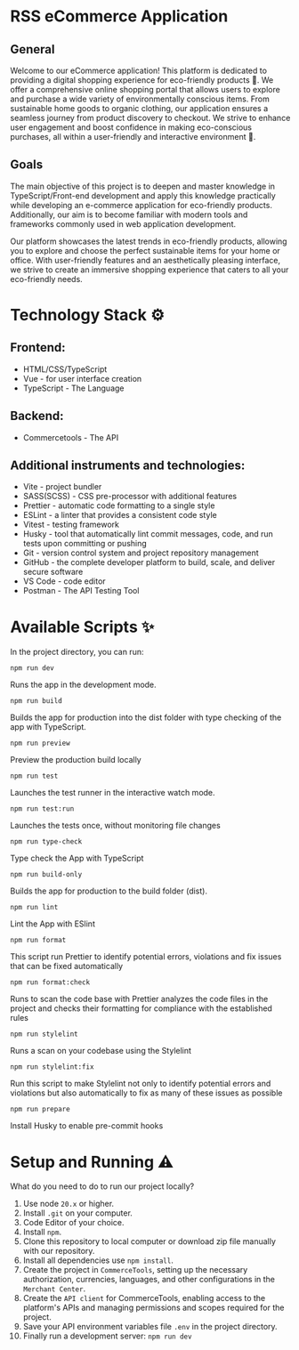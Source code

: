 # RSS eCommerce Application

## General
Welcome to our eCommerce application! This platform is dedicated to providing a digital shopping experience for eco-friendly products 🏪. We offer a comprehensive online shopping portal that allows users to explore and purchase a wide variety of environmentally conscious items. From sustainable home goods to organic clothing, our application ensures a seamless journey from product discovery to checkout. We strive to enhance user engagement and boost confidence in making eco-conscious purchases, all within a user-friendly and interactive environment 🚀.

## Goals
The main objective of this project is to deepen and master knowledge in TypeScript/Front-end development and apply this knowledge practically while developing an e-commerce application for eco-friendly products. Additionally, our aim is to become familiar with modern tools and frameworks commonly used in web application development.

Our platform showcases the latest trends in eco-friendly products, allowing you to explore and choose the perfect sustainable items for your home or office. With user-friendly features and an aesthetically pleasing interface, we strive to create an immersive shopping experience that caters to all your eco-friendly needs.

# Technology Stack ⚙️

## Frontend:
* HTML/CSS/TypeScript
* Vue - for user interface creation
* TypeScript - The Language 

## Backend:
* Commercetools - The API

## Additional instruments and technologies:
* Vite - project bundler
* SASS(SCSS) - CSS pre-processor with additional features
* Prettier - automatic code formatting to a single style
* ESLint - a linter that provides a consistent code style
* Vitest - testing framework
* Husky - tool that automatically lint commit messages, code, and run tests upon committing or pushing
* Git - version control system and project repository management
* GitHub - the complete developer platform to build, scale, and deliver secure software
* VS Code - code editor
* Postman - The API Testing Tool 

# Available Scripts ✨
In the project directory, you can run:

```
npm run dev
```
Runs the app in the development mode.

```
npm run build
```
Builds the app for production into the dist folder with type checking of the app with TypeScript.

```
npm run preview
```
Preview the production build locally

```
npm run test
```
Launches the test runner in the interactive watch mode.

```
npm run test:run
```
Launches the tests once, without monitoring file changes

```
npm run type-check
```
Type check the App with TypeScript

```
npm run build-only
```
Builds the app for production to the build folder (dist).

```
npm run lint
```
Lint the App with ESlint

```
npm run format
```
This script run Prettier to identify potential errors, violations and fix issues that can be fixed automatically

```
npm run format:check
```
Runs to scan the code base with Prettier analyzes the code files in the project and checks their formatting for compliance with the established rules

```
npm run stylelint
```
Runs a scan on your codebase using the Stylelint

```
npm run stylelint:fix
```
Run this script to make Stylelint not only to identify potential errors and violations but also automatically to fix as many of these issues as possible

```
npm run prepare
```
Install Husky to enable pre-commit hooks

# Setup and Running ⚠️
What do you need to do to run our project locally?

1. Use node `20.x` or higher.
2. Install `.git` on your computer.
3. Code Editor of your choice.
4. Install `npm`.
5. Clone this repository to local computer or download zip file manually with our repository.
6. Install all dependencies use `npm install`.
7. Create the project in `CommerceTools`, setting up the necessary authorization, currencies, languages, and other configurations in the `Merchant Center`.
8. Create the `API client` for CommerceTools, enabling access to the platform's APIs and managing permissions and scopes required for the project.
9. Save your API environment variables file `.env` in the project directory.
10. Finally run a development server: `npm run dev`